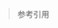 > 参考引用

[1]: http://concurrent.redspider.group/	"深入浅出Java多线程"
[2]: https://book.douban.com/subject/10484692/	"Java并发编程实战"

